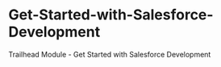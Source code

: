 # Get-Started-with-Salesforce-Development
Trailhead Module - Get Started with Salesforce Development
